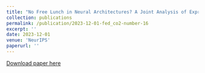```yaml
---
title: "No Free Lunch in Neural Architectures? A Joint Analysis of Expressivity, Convergence, and Generalization."
collection: publications
permalink: /publication/2023-12-01-fed_co2-number-16
excerpt: ''
date: 2023-12-01
venue: 'NeurIPS'
paperurl: ''
---
```


[Download paper here]()
